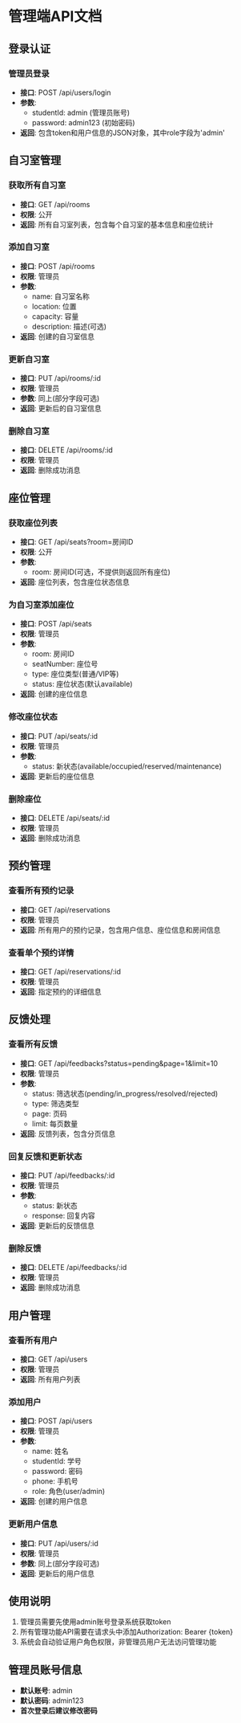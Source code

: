 # 管理端API文档

## 登录认证

### 管理员登录
- **接口**: POST /api/users/login
- **参数**:
  - studentId: admin (管理员账号)
  - password: admin123 (初始密码)
- **返回**: 包含token和用户信息的JSON对象，其中role字段为'admin'

## 自习室管理

### 获取所有自习室
- **接口**: GET /api/rooms
- **权限**: 公开
- **返回**: 所有自习室列表，包含每个自习室的基本信息和座位统计

### 添加自习室
- **接口**: POST /api/rooms
- **权限**: 管理员
- **参数**:
  - name: 自习室名称
  - location: 位置
  - capacity: 容量
  - description: 描述(可选)
- **返回**: 创建的自习室信息

### 更新自习室
- **接口**: PUT /api/rooms/:id
- **权限**: 管理员
- **参数**: 同上(部分字段可选)
- **返回**: 更新后的自习室信息

### 删除自习室
- **接口**: DELETE /api/rooms/:id
- **权限**: 管理员
- **返回**: 删除成功消息

## 座位管理

### 获取座位列表
- **接口**: GET /api/seats?room=房间ID
- **权限**: 公开
- **参数**:
  - room: 房间ID(可选，不提供则返回所有座位)
- **返回**: 座位列表，包含座位状态信息

### 为自习室添加座位
- **接口**: POST /api/seats
- **权限**: 管理员
- **参数**:
  - room: 房间ID
  - seatNumber: 座位号
  - type: 座位类型(普通/VIP等)
  - status: 座位状态(默认available)
- **返回**: 创建的座位信息

### 修改座位状态
- **接口**: PUT /api/seats/:id
- **权限**: 管理员
- **参数**:
  - status: 新状态(available/occupied/reserved/maintenance)
- **返回**: 更新后的座位信息

### 删除座位
- **接口**: DELETE /api/seats/:id
- **权限**: 管理员
- **返回**: 删除成功消息

## 预约管理

### 查看所有预约记录
- **接口**: GET /api/reservations
- **权限**: 管理员
- **返回**: 所有用户的预约记录，包含用户信息、座位信息和房间信息

### 查看单个预约详情
- **接口**: GET /api/reservations/:id
- **权限**: 管理员
- **返回**: 指定预约的详细信息

## 反馈处理

### 查看所有反馈
- **接口**: GET /api/feedbacks?status=pending&page=1&limit=10
- **权限**: 管理员
- **参数**:
  - status: 筛选状态(pending/in_progress/resolved/rejected)
  - type: 筛选类型
  - page: 页码
  - limit: 每页数量
- **返回**: 反馈列表，包含分页信息

### 回复反馈和更新状态
- **接口**: PUT /api/feedbacks/:id
- **权限**: 管理员
- **参数**:
  - status: 新状态
  - response: 回复内容
- **返回**: 更新后的反馈信息

### 删除反馈
- **接口**: DELETE /api/feedbacks/:id
- **权限**: 管理员
- **返回**: 删除成功消息

## 用户管理

### 查看所有用户
- **接口**: GET /api/users
- **权限**: 管理员
- **返回**: 所有用户列表

### 添加用户
- **接口**: POST /api/users
- **权限**: 管理员
- **参数**:
  - name: 姓名
  - studentId: 学号
  - password: 密码
  - phone: 手机号
  - role: 角色(user/admin)
- **返回**: 创建的用户信息

### 更新用户信息
- **接口**: PUT /api/users/:id
- **权限**: 管理员
- **参数**: 同上(部分字段可选)
- **返回**: 更新后的用户信息

## 使用说明

1. 管理员需要先使用admin账号登录系统获取token
2. 所有管理功能API需要在请求头中添加Authorization: Bearer {token}
3. 系统会自动验证用户角色权限，非管理员用户无法访问管理功能

## 管理员账号信息

- **默认账号**: admin
- **默认密码**: admin123
- **首次登录后建议修改密码**